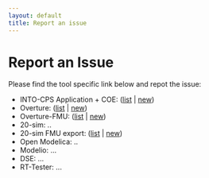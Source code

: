 ```yaml
---
layout: default
title: Report an issue
---
```


# Report an Issue

Please find the tool specific link below and repot the issue:

* INTO-CPS Application + COE: ([list](https://github.com/into-cps/INTO-CPS_Application/issues) | [new](https://github.com/into-cps/INTO-CPS_Application/issues/new))
* Overture: ([list](https://github.com/overturetool/overture/issues) | [new](https://github.com/overturetool/overture/issues/new))
 * Overture-FMU: ([list](https://github.com/overturetool/overture-fmu/issues) | [new](https://github.com/overturetool/overture-fmu/issues/new))
* 20-sim: ..
 * 20-sim FMU export: ([list](https://github.com/controllab/fmi-export-20sim/issues) | [new](https://github.com/controllab/fmi-export-20sim/issues/new))
* Open Modelica: ..
* Modelio: …
* DSE: …
* RT-Tester: ...
